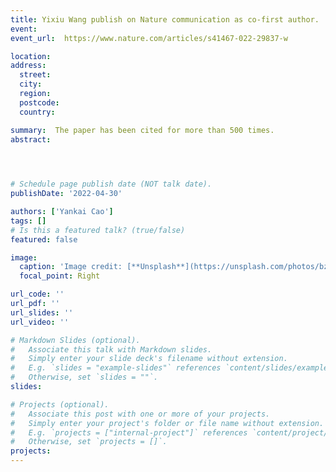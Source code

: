```yaml
---
title: Yixiu Wang publish on Nature communication as co-first author.
event:  
event_url:  https://www.nature.com/articles/s41467-022-29837-w

location:  
address:
  street:  
  city:  
  region:  
  postcode:  
  country:  

summary:  The paper has been cited for more than 500 times.
abstract:  


 

# Schedule page publish date (NOT talk date).
publishDate: '2022-04-30'

authors: ['Yankai Cao']
tags: []
# Is this a featured talk? (true/false)
featured: false

image:
  caption: 'Image credit: [**Unsplash**](https://unsplash.com/photos/bzdhc5b3Bxs)'
  focal_point: Right

url_code: ''
url_pdf: ''
url_slides: ''
url_video: ''

# Markdown Slides (optional).
#   Associate this talk with Markdown slides.
#   Simply enter your slide deck's filename without extension.
#   E.g. `slides = "example-slides"` references `content/slides/example-slides.md`.
#   Otherwise, set `slides = ""`.
slides:

# Projects (optional).
#   Associate this post with one or more of your projects.
#   Simply enter your project's folder or file name without extension.
#   E.g. `projects = ["internal-project"]` references `content/project/deep-learning/index.md`.
#   Otherwise, set `projects = []`.
projects:
---
```

